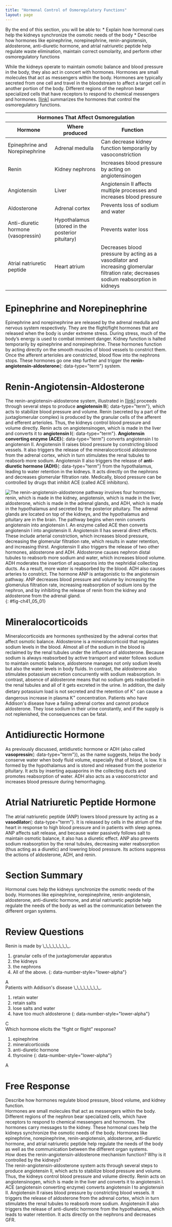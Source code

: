 ```yaml
---
title: "Hormonal Control of Osmoregulatory Functions"
layout: page
---
```



<div data-type="abstract" markdown="1">
By the end of this section, you will be able to:
* Explain how hormonal cues help the kidneys synchronize the osmotic needs of the body
* Describe how hormones like epinephrine, norepinephrine, renin-angiotensin, aldosterone, anti-diuretic hormone, and atrial natriuretic peptide help regulate waste elimination, maintain correct osmolarity, and perform other osmoregulatory functions

</div>

While the kidneys operate to maintain osmotic balance and blood pressure in the body, they also act in concert with hormones. Hormones are small molecules that act as messengers within the body. Hormones are typically secreted from one cell and travel in the bloodstream to affect a target cell in another portion of the body. Different regions of the nephron bear specialized cells that have receptors to respond to chemical messengers and hormones. [\[link\]](#tab-ch41_05_01) summarizes the hormones that control the osmoregulatory functions.

<table id="tab-ch41_05_01" summary="Hormones that control osmoregulatory functions"><thead>
<tr>
<th colspan="3">Hormones That Affect Osmoregulation</th>
</tr>
<tr>
<th>Hormone</th>
<th>Where produced</th>
<th>Function</th>
</tr>
</thead><tbody>
<tr>
<td>Epinephrine and Norepinephrine</td>
<td>Adrenal medulla</td>
<td>Can decrease kidney function temporarily by vasoconstriction</td>
</tr>
<tr>
<td>Renin</td>
<td>Kidney nephrons</td>
<td>Increases blood pressure by acting on angiotensinogen</td>
</tr>
<tr>
<td>Angiotensin</td>
<td>Liver</td>
<td>Angiotensin II affects multiple processes and increases blood pressure</td>
</tr>
<tr>
<td>Aldosterone</td>
<td>Adrenal cortex</td>
<td>Prevents loss of sodium and water</td>
</tr>
<tr>
<td>Anti-diuretic hormone (vasopressin)</td>
<td>Hypothalamus (stored in the posterior pituitary)</td>
<td>Prevents water loss</td>
</tr>
<tr>
<td>Atrial natriuretic peptide</td>
<td>Heart atrium</td>
<td>Decreases blood pressure by acting as a vasodilator and increasing glomerular filtration rate; decreases sodium reabsorption in kidneys</td>
</tr>
</tbody></table>

# Epinephrine and Norepinephrine

Epinephrine and norepinephrine are released by the adrenal medulla and nervous system respectively. They are the flight/fight hormones that are released when the body is under extreme stress. During stress, much of the body’s energy is used to combat imminent danger. Kidney function is halted temporarily by epinephrine and norepinephrine. These hormones function by acting directly on the smooth muscles of blood vessels to constrict them. Once the afferent arterioles are constricted, blood flow into the nephrons stops. These hormones go one step further and trigger the **renin-angiotensin-aldosterone**{: data-type="term"} system.

# Renin-Angiotensin-Aldosterone

The renin-angiotensin-aldosterone system, illustrated in [\[link\]](#fig-ch41_05_01) proceeds through several steps to produce **angiotensin II**{: data-type="term"}, which acts to stabilize blood pressure and volume. Renin (secreted by a part of the juxtaglomerular complex) is produced by the granular cells of the afferent and efferent arterioles. Thus, the kidneys control blood pressure and volume directly. Renin acts on angiotensinogen, which is made in the liver and converts it to **angiotensin I**{: data-type="term"}. **Angiotensin converting enzyme (ACE)**{: data-type="term"} converts angiotensin I to angiotensin II. Angiotensin II raises blood pressure by constricting blood vessels. It also triggers the release of the mineralocorticoid aldosterone from the adrenal cortex, which in turn stimulates the renal tubules to reabsorb more sodium. Angiotensin II also triggers the release of **anti-diuretic hormone (ADH)**{: data-type="term"} from the hypothalamus, leading to water retention in the kidneys. It acts directly on the nephrons and decreases glomerular filtration rate. Medically, blood pressure can be controlled by drugs that inhibit ACE (called ACE inhibitors).

![The renin-angiotensin-aldosterone pathway involves four hormones: renin, which is made in the kidney, angiotensin, which is made in the liver, aldosterone, which is made in the adrenal glands, and ADH, which is made in the hypothalamus and secreted by the posterior pituitary. The adrenal glands are located on top of the kidneys, and the hypothalamus and pituitary are in the brain. The pathway begins when renin converts angiotensin into angiotensin I. An enzyme called ACE then converts angiotensin I into angiotensin II. Angiotensin II has several direct effects. These include arterial constriction, which increases blood pressure, decreasing the glomerular filtration rate, which results in water retention, and increasing thirst. Angiotensin II also triggers the release of two other hormones, aldosterone and ADH. Aldosterone causes nephron distal tubules to reabsorb more sodium and water, which increases blood volume. ADH moderates the insertion of aquaporins into the nephridial collecting ducts. As a result, more water is reabsorbed by the blood. ADH also causes arteries to constrict. The hormone ANP is antagonistic to the angiotensin pathway. ANP decreases blood pressure and volume by increasing the glomerulus filtration rate, increasing reabsorption of sodium ions by the nephron, and by inhibiting the release of renin from the kidney and aldosterone from the adrenal gland.](../resources/Figure_41_05_01.jpg "The renin-angiotensin-aldosterone system increases blood pressure and volume. The hormone ANP has antagonistic effects. (credit: modification of work by Mikael H&#xE4;ggstr&#xF6;m)"){: #fig-ch41_05_01}

# Mineralocorticoids

Mineralocorticoids are hormones synthesized by the adrenal cortex that affect osmotic balance. Aldosterone is a mineralocorticoid that regulates sodium levels in the blood. Almost all of the sodium in the blood is reclaimed by the renal tubules under the influence of aldosterone. Because sodium is always reabsorbed by active transport and water follows sodium to maintain osmotic balance, aldosterone manages not only sodium levels but also the water levels in body fluids. In contrast, the aldosterone also stimulates potassium secretion concurrently with sodium reabsorption. In contrast, absence of aldosterone means that no sodium gets reabsorbed in the renal tubules and all of it gets excreted in the urine. In addition, the daily dietary potassium load is not secreted and the retention of K<sup>+</sup> can cause a dangerous increase in plasma K<sup>+</sup> concentration. Patients who have Addison\'s disease have a failing adrenal cortex and cannot produce aldosterone. They lose sodium in their urine constantly, and if the supply is not replenished, the consequences can be fatal.

# Antidiurectic Hormone

As previously discussed, antidiuretic hormone or ADH (also called **vasopressin**{: data-type="term"}), as the name suggests, helps the body conserve water when body fluid volume, especially that of blood, is low. It is formed by the hypothalamus and is stored and released from the posterior pituitary. It acts by inserting aquaporins in the collecting ducts and promotes reabsorption of water. ADH also acts as a vasoconstrictor and increases blood pressure during hemorrhaging.

# Atrial Natriuretic Peptide Hormone

The atrial natriuretic peptide (ANP) lowers blood pressure by acting as a **vasodilator**{: data-type="term"}. It is released by cells in the atrium of the heart in response to high blood pressure and in patients with sleep apnea. ANP affects salt release, and because water passively follows salt to maintain osmotic balance, it also has a diuretic effect. ANP also prevents sodium reabsorption by the renal tubules, decreasing water reabsorption (thus acting as a diuretic) and lowering blood pressure. Its actions suppress the actions of aldosterone, ADH, and renin.

# Section Summary

Hormonal cues help the kidneys synchronize the osmotic needs of the body. Hormones like epinephrine, norepinephrine, renin-angiotensin, aldosterone, anti-diuretic hormone, and atrial natriuretic peptide help regulate the needs of the body as well as the communication between the different organ systems.

# Review Questions

<div data-type="exercise">
<div data-type="problem" markdown="1">
Renin is made by \_\_\_\_\_\_\_\_.

1.  granular cells of the juxtaglomerular apparatus
2.  the kidneys
3.  the nephrons
4.  All of the above.
{: data-number-style="lower-alpha"}

</div>
<div data-type="solution" markdown="1">
A

</div>
</div>

<div data-type="exercise">
<div data-type="problem" markdown="1">
Patients with Addison's disease \_\_\_\_\_\_\_\_.

1.  retain water
2.  retain salts
3.  lose salts and water
4.  have too much aldosterone
{: data-number-style="lower-alpha"}

</div>
<div data-type="solution" markdown="1">
C

</div>
</div>

<div data-type="exercise">
<div data-type="problem" markdown="1">
Which hormone elicits the “fight or flight” response?

1.  epinephrine
2.  mineralcorticoids
3.  anti-diuretic hormone
4.  thyroxine
{: data-number-style="lower-alpha"}

</div>
<div data-type="solution" markdown="1">
A

</div>
</div>

# Free Response

<div data-type="exercise">
<div data-type="problem" markdown="1">
Describe how hormones regulate blood pressure, blood volume, and kidney function.

</div>
<div data-type="solution" markdown="1">
Hormones are small molecules that act as messengers within the body. Different regions of the nephron bear specialized cells, which have receptors to respond to chemical messengers and hormones. The hormones carry messages to the kidney. These hormonal cues help the kidneys synchronize the osmotic needs of the body. Hormones like epinephrine, norepinephrine, renin-angiotensin, aldosterone, anti-diuretic hormone, and atrial natriuretic peptide help regulate the needs of the body as well as the communication between the different organ systems.

</div>
</div>

<div data-type="exercise">
<div data-type="problem" markdown="1">
How does the renin-angiotensin-aldosterone mechanism function? Why is it controlled by the kidneys?

</div>
<div data-type="solution" markdown="1">
The renin-angiotensin-aldosterone system acts through several steps to produce angiotensin II, which acts to stabilize blood pressure and volume. Thus, the kidneys control blood pressure and volume directly. Renin acts on angiotensinogen, which is made in the liver and converts it to angiotensin I. ACE (angiotensin converting enzyme) converts angiotensin I to angiotensin II. Angiotensin II raises blood pressure by constricting blood vessels. It triggers the release of aldosterone from the adrenal cortex, which in turn stimulates the renal tubules to reabsorb more sodium. Angiotensin II also triggers the release of anti-diuretic hormone from the hypothalamus, which leads to water retention. It acts directly on the nephrons and decreases GFR.

</div>
</div>

